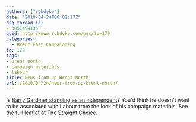 ```yaml
---
authors: ["robdyke"]
date: "2010-04-24T00:02:17Z"
dsq_thread_id:
- 3851494135
guid: http://www.robdyke.com/bec/?p=179
categories:
  - Brent East Campaigning
id: 179
tags:
- brent north
- campaign materials
- labour
title: News from up Brent North
url: /2010/04/24/news-from-up-brent-north/
---
```

Is [Barry Gardiner standing as an independent](http://illandancient.blogspot.com/2010/04/ashamed-of-something-in-brent-north.html)? You'd think he doesn't want to be associated with Labour from the look of his campaign materials. See the full leaflet at [The Straight Choice](http://www.thestraightchoice.org/leaflets/2604/).